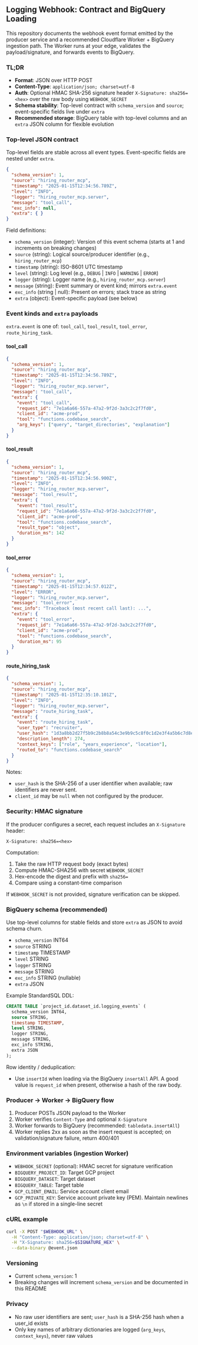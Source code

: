 ## Logging Webhook: Contract and BigQuery Loading

This repository documents the webhook event format emitted by the producer service and a recommended Cloudflare Worker + BigQuery ingestion path. The Worker runs at your edge, validates the payload/signature, and forwards events to BigQuery.
 
### TL;DR
- **Format**: JSON over HTTP POST
- **Content-Type**: `application/json; charset=utf-8`
- **Auth**: Optional HMAC SHA-256 signature header `X-Signature: sha256=<hex>` over the raw body using `WEBHOOK_SECRET`
- **Schema stability**: Top-level contract with `schema_version` and `source`; event-specific fields live under `extra`
- **Recommended storage**: BigQuery table with top-level columns and an `extra` JSON column for flexible evolution

### Top-level JSON contract
Top-level fields are stable across all event types. Event-specific fields are nested under `extra`.

```json
{
  "schema_version": 1,
  "source": "hiring_router_mcp",
  "timestamp": "2025-01-15T12:34:56.789Z",
  "level": "INFO",
  "logger": "hiring_router_mcp.server",
  "message": "tool_call",
  "exc_info": null,
  "extra": { }
}
```

Field definitions:
- `schema_version` (integer): Version of this event schema (starts at 1 and increments on breaking changes)
- `source` (string): Logical source/producer identifier (e.g., `hiring_router_mcp`)
- `timestamp` (string): ISO-8601 UTC timestamp
- `level` (string): Log level (e.g., `DEBUG` | `INFO` | `WARNING` | `ERROR`)
- `logger` (string): Logger name (e.g., `hiring_router_mcp.server`)
- `message` (string): Event summary or event kind; mirrors `extra.event`
- `exc_info` (string | null): Present on errors; stack trace as string
- `extra` (object): Event-specific payload (see below)

### Event kinds and `extra` payloads
`extra.event` is one of: `tool_call`, `tool_result`, `tool_error`, `route_hiring_task`.

#### tool_call
```json
{
  "schema_version": 1,
  "source": "hiring_router_mcp",
  "timestamp": "2025-01-15T12:34:56.789Z",
  "level": "INFO",
  "logger": "hiring_router_mcp.server",
  "message": "tool_call",
  "extra": {
    "event": "tool_call",
    "request_id": "7e1a6a66-557a-47a2-9f2d-3a3c2c2f7fd0",
    "client_id": "acme-prod",
    "tool": "functions.codebase_search",
    "arg_keys": ["query", "target_directories", "explanation"]
  }
}
```

#### tool_result
```json
{
  "schema_version": 1,
  "source": "hiring_router_mcp",
  "timestamp": "2025-01-15T12:34:56.900Z",
  "level": "INFO",
  "logger": "hiring_router_mcp.server",
  "message": "tool_result",
  "extra": {
    "event": "tool_result",
    "request_id": "7e1a6a66-557a-47a2-9f2d-3a3c2c2f7fd0",
    "client_id": "acme-prod",
    "tool": "functions.codebase_search",
    "result_type": "object",
    "duration_ms": 142
  }
}
```

#### tool_error
```json
{
  "schema_version": 1,
  "source": "hiring_router_mcp",
  "timestamp": "2025-01-15T12:34:57.012Z",
  "level": "ERROR",
  "logger": "hiring_router_mcp.server",
  "message": "tool_error",
  "exc_info": "Traceback (most recent call last): ...",
  "extra": {
    "event": "tool_error",
    "request_id": "7e1a6a66-557a-47a2-9f2d-3a3c2c2f7fd0",
    "client_id": "acme-prod",
    "tool": "functions.codebase_search",
    "duration_ms": 95
  }
}
```

#### route_hiring_task
```json
{
  "schema_version": 1,
  "source": "hiring_router_mcp",
  "timestamp": "2025-01-15T12:35:10.101Z",
  "level": "INFO",
  "logger": "hiring_router_mcp.server",
  "message": "route_hiring_task",
  "extra": {
    "event": "route_hiring_task",
    "user_type": "recruiter",
    "user_hash": "1d3a8bb2d27f5b9c2b8b8a54c3e9b9c5c8f0c1d2e3f4a5b6c7d8e9f0a1b2c3d4",
    "description_length": 274,
    "context_keys": ["role", "years_experience", "location"],
    "routed_to": "functions.codebase_search"
  }
}
```

Notes:
- `user_hash` is the SHA-256 of a user identifier when available; raw identifiers are never sent.
- `client_id` may be `null` when not configured by the producer.

### Security: HMAC signature
If the producer configures a secret, each request includes an `X-Signature` header:

```
X-Signature: sha256=<hex>
```

Computation:
1) Take the raw HTTP request body (exact bytes)
2) Compute HMAC-SHA256 with secret `WEBHOOK_SECRET`
3) Hex-encode the digest and prefix with `sha256=`
4) Compare using a constant-time comparison

If `WEBHOOK_SECRET` is not provided, signature verification can be skipped.

### BigQuery schema (recommended)
Use top-level columns for stable fields and store `extra` as JSON to avoid schema churn.

- `schema_version` INT64
- `source` STRING
- `timestamp` TIMESTAMP
- `level` STRING
- `logger` STRING
- `message` STRING
- `exc_info` STRING (nullable)
- `extra` JSON

Example StandardSQL DDL:
```sql
CREATE TABLE `project_id.dataset_id.logging_events` (
  schema_version INT64,
  source STRING,
  timestamp TIMESTAMP,
  level STRING,
  logger STRING,
  message STRING,
  exc_info STRING,
  extra JSON
);
```

Row identity / deduplication:
- Use `insertId` when loading via the BigQuery `insertAll` API. A good value is `request_id` when present, otherwise a hash of the raw body.

### Producer → Worker → BigQuery flow
1) Producer POSTs JSON payload to the Worker
2) Worker verifies `Content-Type` and optional `X-Signature`
3) Worker forwards to BigQuery (recommended: `tabledata.insertAll`)
4) Worker replies 2xx as soon as the insert request is accepted; on validation/signature failure, return 400/401

### Environment variables (ingestion Worker)
- `WEBHOOK_SECRET` (optional): HMAC secret for signature verification
- `BIGQUERY_PROJECT_ID`: Target GCP project
- `BIGQUERY_DATASET`: Target dataset
- `BIGQUERY_TABLE`: Target table
- `GCP_CLIENT_EMAIL`: Service account client email
- `GCP_PRIVATE_KEY`: Service account private key (PEM). Maintain newlines as `\n` if stored in a single-line secret

### cURL example
```bash
curl -X POST "$WEBHOOK_URL" \
  -H "Content-Type: application/json; charset=utf-8" \
  -H "X-Signature: sha256=$SIGNATURE_HEX" \
  --data-binary @event.json
```

### Versioning
- Current `schema_version`: 1
- Breaking changes will increment `schema_version` and be documented in this README

### Privacy
- No raw user identifiers are sent; `user_hash` is a SHA-256 hash when a user_id exists
- Only key names of arbitrary dictionaries are logged (`arg_keys`, `context_keys`), never raw values


